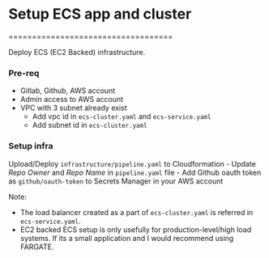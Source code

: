 # Setup ECS app and cluster
===================================

Deploy ECS (EC2 Backed) infrastructure.

### Pre-req

- Gitlab, Github, AWS account
- Admin access to AWS account
- VPC with 3 subnet already exist
    - Add vpc id in `ecs-cluster.yaml` and `ecs-service.yaml`
    - Add subnet id in `ecs-cluster.yaml`


### Setup infra

Upload/Deploy `infrastructure/pipeline.yaml` to Cloudformation
    - Update *Repo Owner* and *Repo Name* in `pipeline.yaml` file
    - Add Github oauth token as `github/oauth-token` to Secrets Manager in your AWS account


Note: 
- The load balancer created as a part of `ecs-cluster.yaml` is referred in `ecs-service.yaml`.
- EC2 backed ECS setup is only usefully for production-level/high load systems. If its a small application and I would recommend using FARGATE.